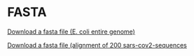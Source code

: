 # FASTA

[Download a fasta file (E. coli entire genome)](https://www.dropbox.com/s/wui65835gbnrg6q/GCF_000005845.2_ASM584v2_genomic.fna?dl=0)

[Download a fasta file (alignment of 200 sars-cov2-sequences](https://www.dropbox.com/s/sgr0oct860em3ch/OM491528.1%20and%20199%20other%20sequences.aln?dl=0)
